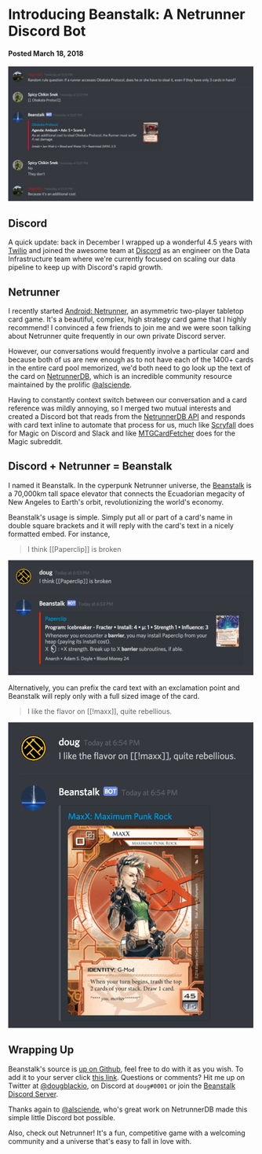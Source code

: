 # Introducing Beanstalk: A Netrunner Discord Bot
#### Posted March 18, 2018

<a href="../assets/images/beanstalk-screen1.png"><img src="../assets/images/beanstalk-screen1.png" width="500"/></a>

## Discord

A quick update: back in December I wrapped up a wonderful 4.5 years with
[Twilio][twilio] and joined the awesome team at [Discord][discord] as an
engineer on the Data Infrastructure team where we're currently focused on
scaling our data pipeline to keep up with Discord's rapid growth.

## Netrunner

I recently started [Android: Netrunner][netrunner], an asymmetric two-player
tabletop card game. It's a beautiful, complex, high strategy card game that I
highly recommend! I convinced a few friends to join me and we were soon talking
about Netrunner quite frequently in our own private Discord server.

However, our conversations would frequently involve a particular card and
because both of us are new enough as to not have each of the 1400+ cards in the
entire card pool memorized, we'd both need to go look up the text of the card
on [NetrunnerDB][netrunnerdb], which is an incredible community resource
maintained by the prolific [@alsciende][alsciende].

Having to constantly context switch between our conversation and a card
reference was mildly annoying, so I merged two mutual interests and created a
Discord bot that reads from the [NetrunnerDB API][netrunnerdb-api] and responds
with card text inline to automate that process for us, much like
[Scryfall][scryfall] does for Magic on Discord and Slack and like
[MTGCardFetcher][mtgcardfetcher] does for the Magic subreddit.

## Discord + Netrunner = Beanstalk

I named it Beanstalk. In the cyperpunk Netrunner universe, the
[Beanstalk][wiki-beanstalk] is a 70,000km tall space elevator that connects the
Ecuadorian megacity of New Angeles to Earth's orbit, revolutionizing the
world's economy.

Beanstalk's usage is simple. Simply put all or part of a card's name in double
square brackets and it will reply with the card's text in a nicely formatted
embed. For instance,

> I think [[Paperclip]] is broken

<a href="../assets/images/beanstalk-screen2.png"><img src="../assets/images/beanstalk-screen2.png" width="500"/></a>

Alternatively, you can prefix the card text with an exclamation point and
Beanstalk will reply only with a full sized image of the card.

> I like the flavor on [[!maxx]], quite rebellious.

<a href="../assets/images/beanstalk-screen3.png"><img src="../assets/images/beanstalk-screen3.png" width="500"/></a>

## Wrapping Up

Beanstalk's source is [up on Github][github], feel free to do with it as you
wish. To add it to your server click [this link][oauth]. Questions or comments?
Hit me up on Twitter at [@dougblackio][twitter], on Discord at `doug#0001` or
join the [Beanstalk Discord Server][beanstalk-discord].

Thanks again to [@alsciende][alsciende], who's great work on NetrunnerDB made
this simple little Discord bot possible.

Also, check out Netrunner! It's a fun, competitive game with a welcoming
community and a universe that's easy to fall in love with.

[alsciende]: https://twitter.com/alsciende
[beanstalk-discord]: https://discord.gg/cEpqnVz
[discord]: https://discord.com
[github]: https://github.com/dougblack/beanstalk
[mtgcardfetcher]: https://www.reddit.com/user/MTGCardFetcher
[netrunner]: https://en.wikipedia.org/wiki/Android:_Netrunner
[netrunnerdb-api]: https://netrunnerdb.com/api/doc
[netrunnerdb]: https://netrunnerdb.com
[oauth]: https://discordapp.com/api/oauth2/authorize?client_id=417880361905684490&permissions=1074055168&redirect_uri=https%3A%2F%2Fdougblack.io&scope=bot
[scryfall]: https://scryfall.com/
[twilio]: https://twilio.com
[twitter]: https://twitter.com/dougblack
[wiki-beanstalk]: http://android-universe-fan.wikia.com/wiki/Beanstalk
